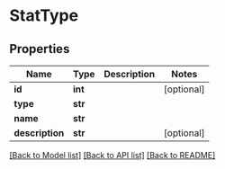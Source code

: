 # StatType

## Properties
Name | Type | Description | Notes
------------ | ------------- | ------------- | -------------
**id** | **int** |  | [optional] 
**type** | **str** |  | 
**name** | **str** |  | 
**description** | **str** |  | [optional] 

[[Back to Model list]](../README.md#documentation-for-models) [[Back to API list]](../README.md#documentation-for-api-endpoints) [[Back to README]](../README.md)


